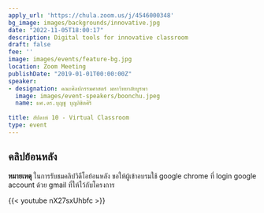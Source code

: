 ```yaml
---
apply_url: 'https://chula.zoom.us/j/4546000348'
bg_image: images/backgrounds/innovative.jpg
date: "2022-11-05T18:00:17"
description: Digital tools for innovative classroom
draft: false
fee: ''
image: images/events/feature-bg.jpg
location: Zoom Meeting
publishDate: "2019-01-01T00:00:00Z"
speaker:
- designation: คณะศิลปกรรมศาสตร์ มหาวิทยาลัยบูรพา
  image: images/event-speakers/boonchu.jpeg
  name: ผศ.ดร.บุญชู บุญลิขิตศิริ
  
title: สัปดาห์ 10 - Virtual Classroom
type: event
---
```



## คลิปย้อนหลัง

**หมายเหตุ** ในการรับชมคลิปวิดีโอย้อนหลัง ขอให้ผู้เข้าอบรมใช้ google chrome ที่ login google account ด้วย gmail ที่ให้ไว้กับโครงการ

{{< youtube nX27sxUhbfc >}}

